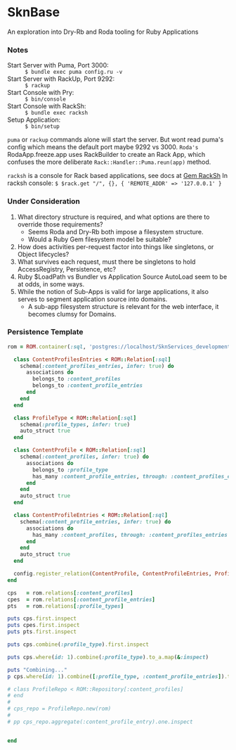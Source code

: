# SknBase
An exploration into Dry-Rb and Roda tooling for Ruby Applications


### Notes
<dl>
    <dt>Start Server with Puma, Port 3000:</dt>
        <dd><code>$ bundle exec puma config.ru -v</code></dd>
    <dt>Start Server with RackUp, Port 9292:</dt>
        <dd><code>$ rackup</code></dd>
    <dt>Start Console with Pry:</dt>
        <dd><code>$ bin/console</code></dd>
    <dt>Start Console with RackSh:</dt>
        <dd><code>$ bundle exec racksh</code></dd>
    <dt>Setup Application:</dt>
        <dd><code>$ bin/setup</code></dd>
</dl>


`puma` or `rackup` commands alone will start the server. But wont read puma's config which means the default port maybe 9292 vs 3000.
`Roda's` RodaApp.freeze.app uses RackBuilder to create an Rack App, which confuses the more deliberate `Rack::Handler::Puma.reun(app)` method.

`racksh` is a console for Rack based applications, see docs at [Gem RackSh](https://github.com/sickill/racksh)
In racksh console: `$ $rack.get "/", {}, { 'REMOTE_ADDR' => '127.0.0.1' }`

### Under Consideration
1. What directory structure is required, and what options are there to override those requirements?
    * Seems Roda and Dry-Rb both impose a filesystem structure.
    * Would a Ruby Gem filesystem model be suitable?
2. How does activities per-request factor into things like singletons, or Object lifecycles?
3. What survives each request, must there be singletons to hold AccessRegistry, Persistence, etc?
4. Ruby $LoadPath vs Bundler vs Application Source AutoLoad seem to be at odds, in some ways.
5. While the notion of Sub-Apps is valid for large applications, it also serves to segment application source into domains.
    * A sub-app filesystem structure is relevant for the web interface, it becomes clumsy for Domains.


### Persistence Template
```ruby
rom = ROM.container(:sql, 'postgres://localhost/SknServices_development', user: 'postgres', password: 'postgres') do |config|

  class ContentProfilesEntries < ROM::Relation[:sql]
    schema(:content_profiles_entries, infer: true) do
      associations do
        belongs_to :content_profiles
        belongs_to :content_profile_entries
      end
    end
  end

  class ProfileType < ROM::Relation[:sql]
    schema(:profile_types, infer: true)
    auto_struct true
  end

  class ContentProfile < ROM::Relation[:sql]
    schema(:content_profiles, infer: true) do
      associations do
        belongs_to :profile_type
        has_many :content_profile_entries, through: :content_profiles_entries
      end
    end
    auto_struct true
  end

  class ContentProfileEntries < ROM::Relation[:sql]
    schema(:content_profile_entries, infer: true) do
      associations do
        has_many :content_profiles, through: :content_profiles_entries
      end
    end
    auto_struct true
  end

  config.register_relation(ContentProfile, ContentProfileEntries, ProfileType, ContentProfilesEntries)
end

cps   = rom.relations[:content_profiles]
cpes  = rom.relations[:content_profile_entries]
pts   = rom.relations[:profile_types]

puts cps.first.inspect
puts cpes.first.inspect
puts pts.first.inspect

puts cps.combine(:profile_type).first.inspect

puts cps.where(id: 1).combine(:profile_type).to_a.map(&:inspect)

puts "Combining..."
p cps.where(id: 1).combine([:profile_type, :content_profile_entries]).to_a

# class ProfileRepo < ROM::Repository[:content_profiles]
# end
#
# cps_repo = ProfileRepo.new(rom)
#
# pp cps_repo.aggregate(:content_profile_entry).one.inspect


end
```

